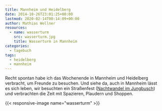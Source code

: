 ```yaml
---
title: Mannheim und Heidelberg
date: 2014-10-26T23:01:25+00:00
lastmod: 2020-02-14T00:14:09+00:00
author: Mathias Wellner
resources:
  - name: wasserturm
    src: wasserturm.jpg
    title: Wasserturm in Mannheim
categories:
  - tagebuch
tags:
  - heidelberg
  - mannheim
---
```

Recht spontan habe ich das Wochenende in Mannheim und Heidelberg verbracht, um Freunde zu besuchen. Und siehe da, auch in Mannheim lässt es sich leben, wir besuchten ein Straßenfest (<a href="http://www.nachtwandel-im-jungbusch.de/" title="Nachtwandel im Jungbusch" target="_blank">Nachtwandel im Jungbusch</a>) und verbrachten die Zeit mit Spazieren, Plaudern und Shoppen. 
<!--more-->

{{< responsive-image name="wasserturm" >}}